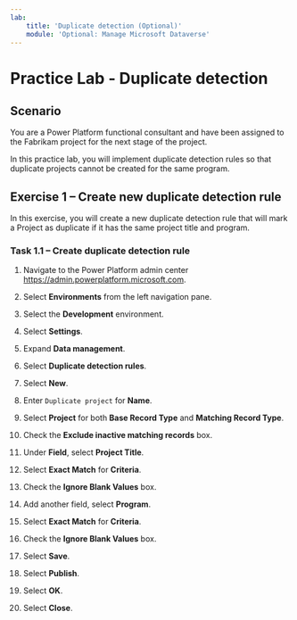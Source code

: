 ```yaml
---
lab:
    title: 'Duplicate detection (Optional)'
    module: 'Optional: Manage Microsoft Dataverse'
---
```


# Practice Lab - Duplicate detection

## Scenario

You are a Power Platform functional consultant and have been assigned to the Fabrikam project for the next stage of the project.

In this practice lab, you will implement duplicate detection rules so that duplicate projects cannot be created for the same program.

## Exercise 1 – Create new duplicate detection rule

In this exercise, you will create a new duplicate detection rule that will mark a Project as duplicate if it has the same project title and program.

### Task 1.1 – Create duplicate detection rule

1. Navigate to the Power Platform admin center <https://admin.powerplatform.microsoft.com>.

1. Select **Environments** from the left navigation pane.

1. Select the **Development** environment.

1. Select **Settings**.

1. Expand **Data management**.

1. Select **Duplicate detection rules**.

1. Select **New**.

1. Enter `Duplicate project` for **Name**.

1. Select **Project** for both **Base Record Type** and **Matching Record Type**.

1. Check the **Exclude inactive matching records** box.

1. Under **Field**, select **Project Title**.

1. Select **Exact Match** for **Criteria**.

1. Check the **Ignore Blank Values** box.

1. Add another field, select **Program**.

1. Select **Exact Match** for **Criteria**.

1. Check the **Ignore Blank Values** box.

1. Select **Save**.

1. Select **Publish**.

1. Select **OK**.

1. Select **Close**.

